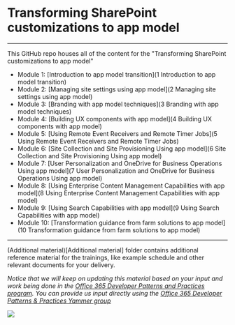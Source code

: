 # Transforming SharePoint customizations to app model #

----------

This GitHub repo houses all of the content for the "Transforming SharePoint customizations to app model"

- Module 1: [Introduction to app model transition](1 Introduction to app model transition)
- Module 2: [Managing site settings using app model](2 Managing site settings using app model)
- Module 3: [Branding with app model techniques](3 Branding with app model techniques)
- Module 4: [Building UX components with app model](4 Building UX components with app model)
- Module 5: [Using Remote Event Receivers and Remote Timer Jobs](5 Using Remote Event Receivers and Remote Timer Jobs)
- Module 6: [Site Collection and Site Provisioning Using app model](6 Site Collection and Site Provisioning Using app model)
- Module 7: [User Personalization and OneDrive for Business Operations Using app model](7 User Personalization and OneDrive for Business Operations Using app model)
- Module 8: [Using Enterprise Content Management Capabilities with app model](8 Using Enterprise Content Management Capabilities with app model)
- Module 9: [Using Search Capabilities with app model](9 Using Search Capabilities with app model)
- Module 10: [Transformation guidance from farm solutions to app model](10 Transformation guidance from farm solutions to app model)


----------

(Additional material)[Additional material] folder contains additional reference material for the trainings, like example schedule and other relevant documents for your delivery. 

*Notice that we will keep on updating this material based on your input and work being done in the [Office 365 Developer Patterns and Practices program](http://aka.ms/officedevpnp). You can provide us input directly using the [Office 365 Developer Patterns & Practices Yammer group](http://aka.ms/officedevpnpyammer)*

![](https://camo.githubusercontent.com/a732087ed949b0f2f84f5f02b8c79f1a9dd96f65/687474703a2f2f692e696d6775722e636f6d2f6c3031686876452e706e67)